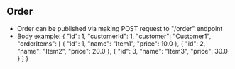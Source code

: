 ## Order 
- Order can be published via making POST request to "/order" endpoint
- Body example:
{
  "id": 1,
  "customerId": 1,
  "customer": "Customer1",
  "orderItems": [
    {
      "id": 1,
      "name": "Item1",
      "price": 10.0
    },
    {
     "id": 2,
     "name": "Item2",
     "price": 20.0
    },
    {
      "id": 3,
      "name": "Item3",
      "price": 30.0
    }
  ]
}